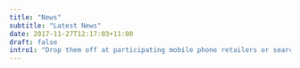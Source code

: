 ```yaml
---
title: "News"
subtitle: "Latest News"
date: 2017-11-27T12:17:03+11:00
draft: false
intro1: "Drop them off at participating mobile phone retailers or search for your nearest collection point. "
---
```


